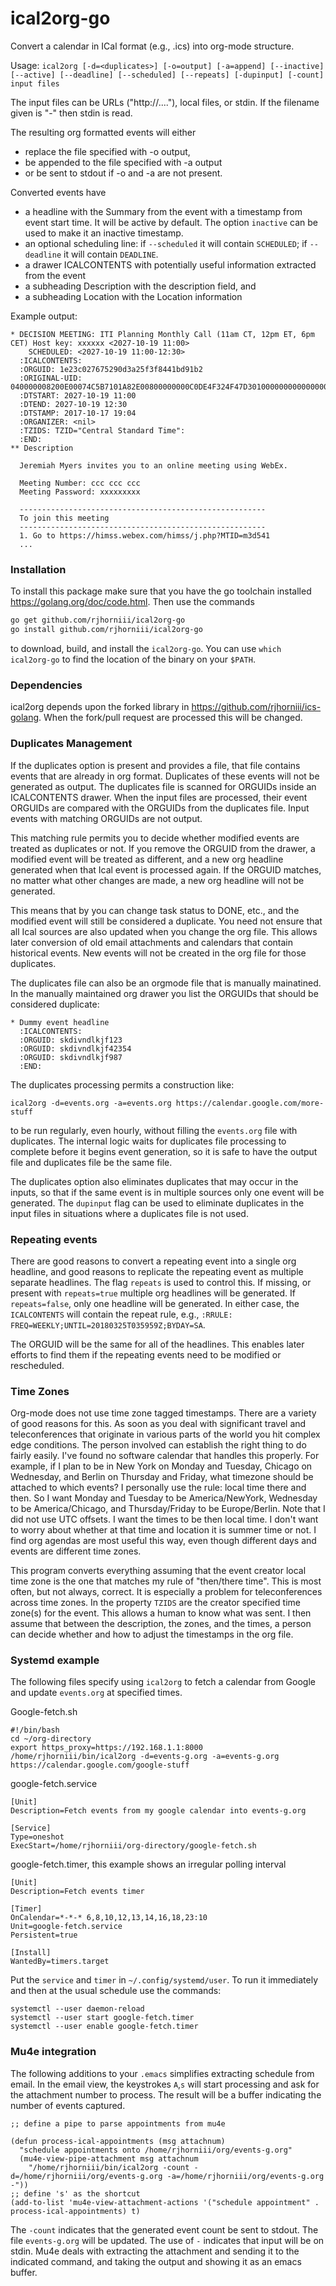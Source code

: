 # ical2org-go
Convert a calendar in ICal format (e.g., .ics) into org-mode structure.


Usage: `ical2org [-d=<duplicates>] [-o=output] [-a=append]
       [--inactive] [--active]
       [--deadline] [--scheduled]
       [--repeats] [-dupinput] [-count]
       input files`

The input files can be URLs ("http://...."), local files, or stdin.  If the filename given is "-" then stdin is read.

The resulting org formatted events will either
* replace the file specified with -o output,
* be appended to the file specified with -a output
* or be sent to stdout if -o and -a are not present.

Converted events have
* a headline with the Summary from the event with a timestamp from event start time.  It will be active by default.
The option `inactive` can be used to make it an inactive timestamp.
* an optional scheduling line: if `--scheduled` it will contain `SCHEDULED`; if `--deadline` it will contain `DEADLINE`. 
* a drawer ICALCONTENTS with potentially useful information extracted from the event
* a subheading Description with the description field, and
* a subheading Location with the Location information

Example output:

```
* DECISION MEETING: ITI Planning Monthly Call (11am CT, 12pm ET, 6pm CET) Host key: xxxxxx <2027-10-19 11:00>
    SCHEDULED: <2027-10-19 11:00-12:30>
  :ICALCONTENTS:
  :ORGUID: 1e23c027675290d3a25f3f8441bd91b2
  :ORIGINAL-UID: 040000008200E00074C5B7101A82E00800000000C0DE4F324F47D301000000000000000010000000ED14C4A947673341969029C8BE8EDA02
  :DTSTART: 2027-10-19 11:00
  :DTEND: 2027-10-19 12:30
  :DTSTAMP: 2017-10-17 19:04
  :ORGANIZER: <nil>
  :TZIDS: TZID="Central Standard Time":
  :END:
** Description

  Jeremiah Myers invites you to an online meeting using WebEx.
  
  Meeting Number: ccc ccc ccc
  Meeting Password: xxxxxxxxx
  
  -------------------------------------------------------
  To join this meeting
  -------------------------------------------------------
  1. Go to https://himss.webex.com/himss/j.php?MTID=m3d541
  ...

```

### Installation

To install this package make sure that you have the go toolchain installed https://golang.org/doc/code.html.
Then use the commands

```sh
go get github.com/rjhorniii/ical2org-go
go install github.com/rjhorniii/ical2org-go
```

to download, build, and install the `ical2org-go`.
You can use `which ical2org-go` to find the location of the binary on your `$PATH`.

### Dependencies

ical2org depends upon the forked library in
https://github.com/rjhorniii/ics-golang.  When the fork/pull request
are processed this will be changed.

### Duplicates Management

If the duplicates option is present and provides a file, that file
contains events that are already in org format.  Duplicates of these
events will not be generated as output.  The duplicates file is
scanned for ORGUIDs inside an ICALCONTENTS drawer.  When the input
files are processed, their event ORGUIDs are compared with the
ORGUIDs from the duplicates file.  Input events with matching ORGUIDs are
not output.

This matching rule permits you to decide whether modified events are
treated as duplicates or not.  If you remove the ORGUID from the
drawer, a modified event will be treated as different, and a new org
headline generated when that Ical event is processed again.  If the
ORGUID matches, no matter what other changes are made, a new org
headline will not be generated.

This means that by you can change task status to DONE, etc., and the
modified event will still be considered a duplicate.  You need not
ensure that all Ical sources are also updated when you change the org
file.  This allows later conversion of old email attachments
and calendars that contain historical events.  New events will not be
created in the org file for those duplicates.

The duplicates file can also be an orgmode file that is manually
mainatined. In the manually maintained org drawer you list the ORGUIDs
that should be considered duplicate:

```
* Dummy event headline
  :ICALCONTENTS:
  :ORGUID: skdivndlkjf123
  :ORGUID: skdivndlkjf42354
  :ORGUID: skdivndlkjf987
  :END:
```

The duplicates processing permits a construction like:

```ical2org -d=events.org -a=events.org https://calendar.google.com/more-stuff```

to be run regularly, even hourly, without filling the `events.org`
file with duplicates.  The internal logic waits for duplicates file
processing to complete before it begins event generation, so it is
safe to have the output file and duplicates file be the same file.

The duplicates option also eliminates duplicates that may occur in the
inputs, so that if the same event is in multiple sources only one
event will be generated.  The ```dupinput``` flag can be used to
eliminate duplicates in the input files in situations where a
duplicates file is not used.

### Repeating events

There are good reasons to convert a repeating event into a single org
headline, and good reasons to replicate the repeating event as
multiple separate headlines.  The flag ```repeats``` is used to
control this.  If missing, or present with ```repeats=true``` multiple
org headlines will be generated.  If ```repeats=false```, only one
headline will be generated.  In either case, the ```ICALCONTENTS```
will contain the repeat rule, e.g., ```:RRULE:
FREQ=WEEKLY;UNTIL=20180325T035959Z;BYDAY=SA```.

The ORGUID will be the same for all of the headlines.  This enables
later efforts to find them if the repeating events need to be modified
or rescheduled.

### Time Zones

Org-mode does not use time zone tagged timestamps.  There are a
variety of good reasons for this.  As soon as you deal with
significant travel and teleconferences that originate in various parts
of the world you hit complex edge conditions.  The person involved can
establish the right thing to do fairly easily.  I've found no software
calendar that handles this properly.  For example, if I plan to be in
New York on Monday and Tuesday, Chicago on Wednesday, and Berlin on
Thursday and Friday, what timezone should be attached to which events?
I personally use the rule: local time there and then.  So I want
Monday and Tuesday to be America/NewYork, Wednesday to be
America/Chicago, and Thursday/Friday to be Europe/Berlin.  Note that I
did not use UTC offsets.  I want the times to be then local time.  I
don't want to worry about whether at that time and location it is
summer time or not.  I find org agendas are most useful this way, even
though different days and events are different time zones.

This program converts everything assuming that the event creator local
time zone is the one that matches my rule of "then/there time".  This
is most often, but not always, correct.  It is especially a problem for
teleconferences across time zones.  In the property ```TZIDS``` are
the creator specified time zone(s) for the event.  This allows a human
to know what was sent.  I then assume that between the description,
the zones, and the times, a person can decide whether and how to
adjust the timestamps in the org file.

### Systemd example

The following files specify using `ical2org` to fetch a calendar from
Google and update `events.org` at specified times.

Google-fetch.sh
```
#!/bin/bash
cd ~/org-directory
export https_proxy=https://192.168.1.1:8000
/home/rjhorniii/bin/ical2org -d=events-g.org -a=events-g.org https://calendar.google.com/google-stuff
```

google-fetch.service
```
[Unit]
Description=Fetch events from my google calendar into events-g.org

[Service]
Type=oneshot
ExecStart=/home/rjhorniii/org-directory/google-fetch.sh
```

google-fetch.timer, this example shows an irregular polling interval
```
[Unit]
Description=Fetch events timer

[Timer]
OnCalendar=*-*-* 6,8,10,12,13,14,16,18,23:10
Unit=google-fetch.service
Persistent=true

[Install]
WantedBy=timers.target
```

Put the `service` and `timer` in `~/.config/systemd/user`. To run it immediately
and then at the usual schedule use the commands:

```
systemctl --user daemon-reload
systemctl --user start google-fetch.timer
systemctl --user enable google-fetch.timer
```

### Mu4e integration

The following additions to your `.emacs` simplifies extracting schedule
from email.  In the email view, the keystrokes `A`,`s` will start
processing and ask for the attachment number to process.  The result
will be a buffer indicating the number of events captured.

```
;; define a pipe to parse appointments from mu4e

(defun process-ical-appointments (msg attachnum)
  "schedule appointments onto /home/rjhorniii/org/events-g.org"
  (mu4e-view-pipe-attachment msg attachnum
  	"/home/rjhorniii/bin/ical2org -count -d=/home/rjhorniii/org/events-g.org -a=/home/rjhorniii/org/events-g.org -"))
;; define 's' as the shortcut
(add-to-list 'mu4e-view-attachment-actions '("schedule appointment" . process-ical-appointments) t)
```

The `-count` indicates that the generated event count be sent to
stdout.  The file `events-g.org` will be updated. The use of `-`
indicates that input will be on stdin.  Mu4e deals with extracting the
attachment and sending it to the indicated command, and taking the
output and showing it as an emacs buffer.
